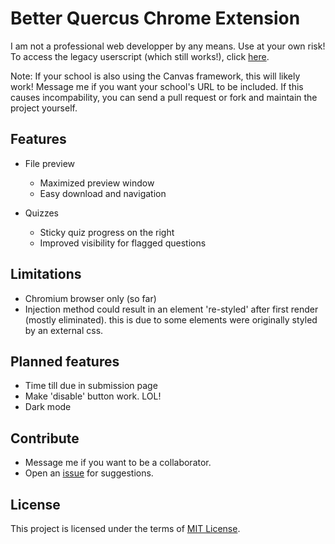 # Better Quercus Chrome Extension

I am not a professional web developper by any means. Use at your own risk! To access the legacy userscript (which still works!), click [here](https://github.com/alanjyu/BetterQuercus/tree/userscript).

Note: If your school is also using the Canvas framework, this will likely work! Message me if you want your school's URL to be included. If this causes incompability, you can send a pull request or fork and maintain the project yourself.

## Features

- File preview
  - Maximized preview window
  - Easy download and navigation

- Quizzes
  - Sticky quiz progress on the right
  - Improved visibility for flagged questions

## Limitations

- Chromium browser only (so far)
- Injection method could result in an element 're-styled' after first render (mostly eliminated). this is due to some elements were originally styled by an external css.


## Planned features

- Time till due in submission page
- Make 'disable' button work. LOL!
- Dark mode


## Contribute

- Message me if you want to be a collaborator.
- Open an [issue](https://github.com/alanjyu/better-quercus.js/issues) for suggestions.

## License

This project is licensed under the terms of [MIT License](https://opensource.org/licenses/MIT). 
